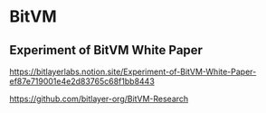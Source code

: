 # BitVM

## Experiment of BitVM White Paper
https://bitlayerlabs.notion.site/Experiment-of-BitVM-White-Paper-ef87e719001e4e2d83765c68f1bb8443

https://github.com/bitlayer-org/BitVM-Research